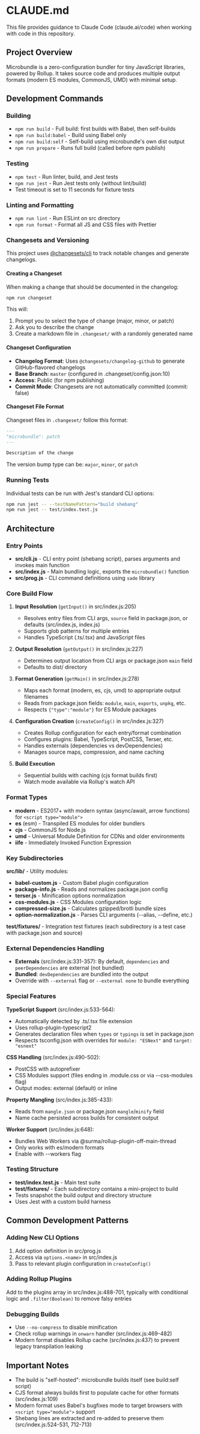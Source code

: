# CLAUDE.md

This file provides guidance to Claude Code (claude.ai/code) when working with code in this repository.

## Project Overview

Microbundle is a zero-configuration bundler for tiny JavaScript libraries, powered by Rollup. It takes source code and produces multiple output formats (modern ES modules, CommonJS, UMD) with minimal setup.

## Development Commands

### Building

- `npm run build` - Full build: first builds with Babel, then self-builds
- `npm run build:babel` - Build using Babel only
- `npm run build:self` - Self-build using microbundle's own dist output
- `npm run prepare` - Runs full build (called before npm publish)

### Testing

- `npm test` - Run linter, build, and Jest tests
- `npm run jest` - Run Jest tests only (without lint/build)
- Test timeout is set to 11 seconds for fixture tests

### Linting and Formatting

- `npm run lint` - Run ESLint on src directory
- `npm run format` - Format all JS and CSS files with Prettier

### Changesets and Versioning

This project uses [@changesets/cli](https://github.com/changesets/changesets) to track notable changes and generate changelogs.

#### Creating a Changeset

When making a change that should be documented in the changelog:

```bash
npm run changeset
```

This will:

1. Prompt you to select the type of change (major, minor, or patch)
2. Ask you to describe the change
3. Create a markdown file in `.changeset/` with a randomly generated name

#### Changeset Configuration

- **Changelog Format**: Uses `@changesets/changelog-github` to generate GitHub-flavored changelogs
- **Base Branch**: `master` (configured in .changeset/config.json:10)
- **Access**: Public (for npm publishing)
- **Commit Mode**: Changesets are not automatically committed (commit: false)

#### Changeset File Format

Changeset files in `.changeset/` follow this format:

```markdown
---
"microbundle": patch
---

Description of the change
```

The version bump type can be: `major`, `minor`, or `patch`

### Running Tests

Individual tests can be run with Jest's standard CLI options:

```bash
npm run jest -- --testNamePattern="build shebang"
npm run jest -- test/index.test.js
```

## Architecture

### Entry Points

- **src/cli.js** - CLI entry point (shebang script), parses arguments and invokes main function
- **src/index.js** - Main bundling logic, exports the `microbundle()` function
- **src/prog.js** - CLI command definitions using `sade` library

### Core Build Flow

1. **Input Resolution** (`getInput()` in src/index.js:205)

   - Resolves entry files from CLI args, `source` field in package.json, or defaults (src/index.js, index.js)
   - Supports glob patterns for multiple entries
   - Handles TypeScript (.ts/.tsx) and JavaScript files

2. **Output Resolution** (`getOutput()` in src/index.js:227)

   - Determines output location from CLI args or package.json `main` field
   - Defaults to dist/ directory

3. **Format Generation** (`getMain()` in src/index.js:278)

   - Maps each format (modern, es, cjs, umd) to appropriate output filenames
   - Reads from package.json fields: `module`, `main`, `exports`, `unpkg`, etc.
   - Respects `{"type":"module"}` for ES Module packages

4. **Configuration Creation** (`createConfig()` in src/index.js:327)

   - Creates Rollup configuration for each entry/format combination
   - Configures plugins: Babel, TypeScript, PostCSS, Terser, etc.
   - Handles externals (dependencies vs devDependencies)
   - Manages source maps, compression, and name caching

5. **Build Execution**
   - Sequential builds with caching (cjs format builds first)
   - Watch mode available via Rollup's watch API

### Format Types

- **modern** - ES2017+ with modern syntax (async/await, arrow functions) for `<script type="module">`
- **es** (esm) - Transpiled ES modules for older bundlers
- **cjs** - CommonJS for Node.js
- **umd** - Universal Module Definition for CDNs and older environments
- **iife** - Immediately Invoked Function Expression

### Key Subdirectories

**src/lib/** - Utility modules:

- **babel-custom.js** - Custom Babel plugin configuration
- **package-info.js** - Reads and normalizes package.json config
- **terser.js** - Minification options normalization
- **css-modules.js** - CSS Modules configuration logic
- **compressed-size.js** - Calculates gzipped/brotli bundle sizes
- **option-normalization.js** - Parses CLI arguments (--alias, --define, etc.)

**test/fixtures/** - Integration test fixtures (each subdirectory is a test case with package.json and source)

### External Dependencies Handling

- **Externals** (src/index.js:331-357): By default, `dependencies` and `peerDependencies` are external (not bundled)
- **Bundled**: `devDependencies` are bundled into the output
- Override with `--external` flag or `--external none` to bundle everything

### Special Features

**TypeScript Support** (src/index.js:533-564):

- Automatically detected by .ts/.tsx file extension
- Uses rollup-plugin-typescript2
- Generates declaration files when `types` or `typings` is set in package.json
- Respects tsconfig.json with overrides for `module: "ESNext"` and `target: "esnext"`

**CSS Handling** (src/index.js:490-502):

- PostCSS with autoprefixer
- CSS Modules support (files ending in .module.css or via --css-modules flag)
- Output modes: external (default) or inline

**Property Mangling** (src/index.js:385-433):

- Reads from `mangle.json` or package.json `mangle`/`minify` field
- Name cache persisted across builds for consistent output

**Worker Support** (src/index.js:648):

- Bundles Web Workers via @surma/rollup-plugin-off-main-thread
- Only works with es/modern formats
- Enable with --workers flag

### Testing Structure

- **test/index.test.js** - Main test suite
- **test/fixtures/** - Each subdirectory contains a mini-project to build
- Tests snapshot the build output and directory structure
- Uses Jest with a custom build harness

## Common Development Patterns

### Adding New CLI Options

1. Add option definition in src/prog.js
2. Access via `options.<name>` in src/index.js
3. Pass to relevant plugin configuration in `createConfig()`

### Adding Rollup Plugins

Add to the plugins array in src/index.js:488-701, typically with conditional logic and `.filter(Boolean)` to remove falsy entries

### Debugging Builds

- Use `--no-compress` to disable minification
- Check rollup warnings in `onwarn` handler (src/index.js:469-482)
- Modern format disables Rollup cache (src/index.js:437) to prevent legacy transpilation leaking

## Important Notes

- The build is "self-hosted": microbundle builds itself (see build:self script)
- CJS format always builds first to populate cache for other formats (src/index.js:109)
- Modern format uses Babel's bugfixes mode to target browsers with `<script type="module">` support
- Shebang lines are extracted and re-added to preserve them (src/index.js:524-531, 712-713)

